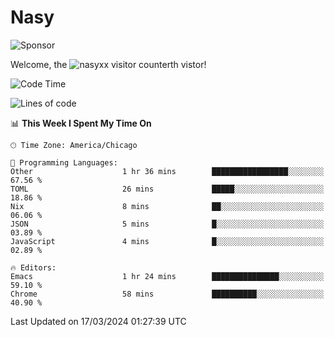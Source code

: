 # Nasy

<!--
<p align="center">
<img height="200" src="https://github-readme-stats.vercel.app/api?username=nasyxx&count_private=true&show_icons=true&theme=dracula&include_all_commits=true"/>
<img height="200" src="https://github-readme-stats.vercel.app/api/top-langs/?username=nasyxx&theme=dracula&hide=html,jupyter+notebook&count_private=true&show_icons=true"/>
</p>

  
----------------
-->

![Sponsor](https://img.shields.io/static/v1.svg?label=Sponsor&message=%E2%9D%A4&logo=GitHub&style=flat&color=pink)
 
Welcome, the ![nasyxx visitor counter](https://count.getloli.com/get/@nasyxx?theme=rule34)th vistor!
 
<!--START_SECTION:waka-->
![Code Time](http://img.shields.io/badge/Code%20Time-4%2C353%20hrs%201%20min-blue)

![Lines of code](https://img.shields.io/badge/From%20Hello%20World%20I%27ve%20Written-6.3%20million%20lines%20of%20code-blue)

📊 **This Week I Spent My Time On** 

```text
🕑︎ Time Zone: America/Chicago

💬 Programming Languages: 
Other                    1 hr 36 mins        █████████████████░░░░░░░░   67.56 % 
TOML                     26 mins             █████░░░░░░░░░░░░░░░░░░░░   18.86 % 
Nix                      8 mins              ██░░░░░░░░░░░░░░░░░░░░░░░   06.06 % 
JSON                     5 mins              █░░░░░░░░░░░░░░░░░░░░░░░░   03.89 % 
JavaScript               4 mins              █░░░░░░░░░░░░░░░░░░░░░░░░   02.89 % 

🔥 Editors: 
Emacs                    1 hr 24 mins        ███████████████░░░░░░░░░░   59.10 % 
Chrome                   58 mins             ██████████░░░░░░░░░░░░░░░   40.90 % 
```


 Last Updated on 17/03/2024 01:27:39 UTC
<!--END_SECTION:waka-->

<!-- ![visitors](https://visitor-badge.laobi.icu/badge?page_id=nasyxx.nasyxx) -->
